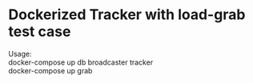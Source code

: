 # Dockerized Tracker with load-grab test case

Usage:  
docker-compose up db broadcaster tracker  
docker-compose up grab  

